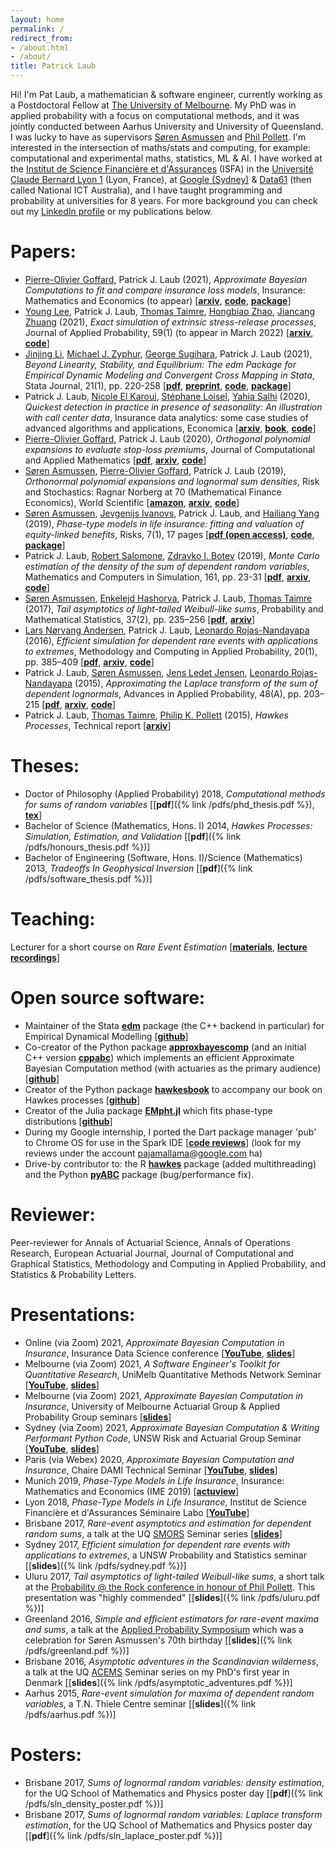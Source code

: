 ```yaml
---
layout: home
permalink: /
redirect_from:
- /about.html
- /about/
title: Patrick Laub
---
```


Hi! I'm Pat Laub, a mathematician & software engineer, currently working as a Postdoctoral Fellow at [The University of Melbourne](https://findanexpert.unimelb.edu.au/profile/811220-patrick-laub). My PhD was in applied probability with a focus on computational methods, and it was jointly conducted between Aarhus University and University of Queensland. I was lucky to have as supervisors [Søren Asmussen](http://home.math.au.dk/asmus/) and [Phil Pollett](https://people.smp.uq.edu.au/PhilipPollett/). I'm interested in the intersection of maths/stats and computing, for example: computational and experimental maths, statistics, ML & AI.
I have worked at the [Institut de Science Financière et d'Assurances](https://isfa.univ-lyon1.fr/) (ISFA) in the [Université Claude Bernard Lyon 1](https://www.univ-lyon1.fr/en/) (Lyon, France), at [Google (Sydney)](https://careers.google.com/locations/sydney/) & [Data61](https://www.data61.csiro.au/) (then called National ICT Australia), and I have taught programming and probability at universities for 8 years.
For more background you can check out my [LinkedIn profile](https://www.linkedin.com/in/plaub) or my publications below.

# Papers:

- [Pierre-Olivier Goffard](http://pierre-olivier.goffard.me/), Patrick J. Laub (2021), _Approximate Bayesian Computations to fit and compare insurance loss models_, Insurance: Mathematics and Economics (to appear) [[__arxiv__](https://arxiv.org/abs/2007.03833), [__code__](https://github.com/LaGauffre/ABCFitLoMo), [__package__](https://pypi.org/project/approxbayescomp/)]
- [Young Lee](https://statistics.fas.harvard.edu/people/young-lee), Patrick J. Laub, [Thomas Taimre](http://researchers.uq.edu.au/researcher/1299), [Hongbiao Zhao](http://hongbiaozhao.weebly.com/), [Jiancang Zhuang](http://bemlar.ism.ac.jp/zhuang/) (2021), *Exact simulation of extrinsic stress-release processes*, Journal of Applied Probability, 59(1) (to appear in March 2022)  [[__arxiv__](https://arxiv.org/abs/2106.14415), [__code__](https://github.com/Pat-Laub/exact-simulation-of-extrinsic-stress-release-processes)]
- [Jinjing Li](https://www.jinjingli.com/), [Michael J. Zyphur](https://findanexpert.unimelb.edu.au/profile/238494-michael-zyphur), [George Sugihara](https://deepeco.ucsd.edu/sugihara/), Patrick J. Laub (2021), _Beyond Linearity, Stability, and Equilibrium: The edm Package for Empirical Dynamic Modeling and Convergent Cross Mapping in Stata_, Stata Journal, 21(1), pp. 220-258 [[__pdf__](https://journals.sagepub.com/doi/10.1177/1536867X211000030), [__preprint__](https://jinjingli.github.io/edm/edm-wp.pdf), [__code__](https://jinjingli.github.io/edm/sj-edm.do), [__package__](https://jinjingli.github.io/edm/)]
- Patrick J. Laub, [Nicole El Karoui](http://www.cmap.polytechnique.fr/~elkaroui/), [Stéphane Loisel](http://pages.isfa.fr/~stephane/), [Yahia Salhi](http://salhi.yahia.free.fr/) (2020), _Quickest detection in practice in presence of seasonality: An illustration with call center data_, Insurance data analytics: some case studies of advanced algorithms and applications, Economica [[__arxiv__](https://arxiv.org/abs/2006.04576), [__book__](https://www.economica.fr/insurance-data-analytics-some-case-studies-of-advanced-algorithms-and-applications-c2x32609183), [__code__](https://www.github.com/Pat-Laub/SeasonalCUSUM)]
- [Pierre-Olivier Goffard](http://pierre-olivier.goffard.me/), Patrick J. Laub (2020), _Orthogonal polynomial expansions to evaluate stop-loss premiums_, Journal of Computational and Applied Mathematics [[__pdf__](https://www.sciencedirect.com/science/article/pii/S0377042719306533), [__arxiv__](https://arxiv.org/abs/1712.03468), [__code__](https://github.com/Pat-Laub/ActuarialOrthogonalPolynomials)]
- [Søren Asmussen](http://home.math.au.dk/asmus/), [Pierre-Olivier Goffard](http://pierre-olivier.goffard.me/), Patrick J. Laub (2019), _Orthonormal polynomial expansions and lognormal sum densities_, Risk and Stochastics: Ragnar Norberg at 70 (Mathematical Finance Economics), World Scientific [[__amazon__](https://www.amazon.co.uk/Risk-Stochastics-Norberg-Mathematical-Economics/dp/1786341948), [__arxiv__](https://arxiv.org/abs/1601.01763), [__code__](https://github.com/Pat-Laub/SLNOrthogonalPolynomials)]
- [Søren Asmussen](http://home.math.au.dk/asmus/), [Jevgenijs Ivanovs](https://sites.google.com/site/jevgenijsivanovs/home), Patrick J. Laub, and [Hailiang Yang](https://saasweb.hku.hk/staff/hlyang/) (2019), _Phase-type models in life insurance: fitting and valuation of equity-linked benefits_, Risks, 7(1), 17 pages [[__pdf (open access)__](https://www.mdpi.com/2227-9091/7/1/17), [__code__](https://github.com/Pat-Laub/PhaseTypeLifeInsurance), [__package__](https://github.com/Pat-Laub/EMpht.jl)]
- Patrick J. Laub, [Robert Salomone](https://robsalomone.wordpress.com/), [Zdravko I. Botev](http://web.maths.unsw.edu.au/~zdravkobotev/) (2019), _Monte Carlo estimation of the density of the sum of dependent random variables_, Mathematics and Computers in Simulation, 161, pp. 23-31 [[__pdf__](https://www.sciencedirect.com/science/article/pii/S0378475418303197), [__arxiv__](https://arxiv.org/abs/1711.11218), [__code__](https://github.com/Pat-Laub/PushoutDensityEstimation)]
- [Søren Asmussen](http://home.math.au.dk/asmus/), [Enkelejd Hashorva](http://hec.unil.ch/hec/recherche/fiche?pnom=ehashorva&dyn_lang=en), Patrick J. Laub, [Thomas Taimre](http://researchers.uq.edu.au/researcher/1299) (2017), _Tail asymptotics of light-tailed Weibull-like sums_, Probability and Mathematical Statistics, 37(2), pp. 235–256 [[__pdf__](http://www.math.uni.wroc.pl/~pms/files/37.2/Article/37.2.3.pdf), [__arxiv__](https://arxiv.org/abs/1712.04070)]
- [Lars Nørvang Andersen](http://pure.au.dk/portal/en/persons/id(182d59cb-4a31-4e18-b0a9-b8b7ef507fa4).html), Patrick J. Laub, [Leonardo Rojas-Nandayapa](https://www.liverpool.ac.uk/mathematical-sciences/staff/leonardo-rojas-nandayapa/) (2016), _Efficient simulation for dependent rare events with applications to extremes_, Methodology and Computing in Applied Probability, 20(1), pp. 385–409 [[__pdf__](https://link.springer.com/content/pdf/10.1007%2Fs11009-017-9557-4.pdf), [__arxiv__](https://arxiv.org/abs/1609.09725), [__code__](https://github.com/Pat-Laub/RareMaxima)]
- Patrick J. Laub, [Søren Asmussen](http://home.math.au.dk/asmus/), [Jens Ledet Jensen](http://home.math.au.dk/jlj/), [Leonardo Rojas-Nandayapa](https://www.liverpool.ac.uk/mathematical-sciences/staff/leonardo-rojas-nandayapa/) (2015), _Approximating the Laplace transform of the sum of dependent lognormals_, Advances in Applied Probability, 48(A), pp. 203–215 [[__pdf__](https://www.cambridge.org/core/services/aop-cambridge-core/content/view/E13F4689C7C791C45340D5276FDF3A78/S0001867816000501a.pdf/approximating_the_laplace_transform_of_the_sum_of_dependent_lognormals.pdf), [__arxiv__](https://arxiv.org/abs/1507.03750), [__code__](https://github.com/Pat-Laub/SLNLaplaceTransformApprox)]
- Patrick J. Laub, [Thomas Taimre](http://researchers.uq.edu.au/researcher/1299), [Philip K. Pollett](https://people.smp.uq.edu.au/PhilipPollett/) (2015), _Hawkes Processes_, Technical report [[__arxiv__](https://arxiv.org/abs/1507.02822)]

# Theses:
- Doctor of Philosophy (Applied Probability) 2018, _Computational methods for sums of random variables_ [[__pdf__]({% link /pdfs/phd_thesis.pdf %}), [__tex__](https://github.com/Pat-Laub/phd-thesis)]
- Bachelor of Science (Mathematics, Hons. I) 2014, _Hawkes Processes: Simulation, Estimation, and Validation_ [[__pdf__]({% link /pdfs/honours_thesis.pdf %})]
- Bachelor of Engineering (Software, Hons. I)/Science (Mathematics) 2013, _Tradeoffs In Geophysical Inversion_  [[__pdf__]({% link /pdfs/software_thesis.pdf %})]

# Teaching:

Lecturer for a short course on _Rare Event Estimation_ [[__materials__](https://pat-laub.github.io/rare-events/2019/), [__lecture recordings__](https://www.youtube.com/playlist?list=PLKsJFg6SO0Ujr6tZHSImQ50vuNPoZ3NOl)]

# Open source software:

- Maintainer of the Stata [__edm__](https://jinjingli.github.io/edm/) package (the C++ backend in particular) for Empirical Dynamical Modelling [[__github__](https://github.com/EDM-Developers/EDM)]
- Co-creator of the Python package [__approxbayescomp__](https://pypi.org/project/approxbayescomp/) (and an initial C++ version [__cppabc__](https://github.com/Pat-Laub/cppabc)) which implements an efficient Approximate Bayesian Computation method (with actuaries as the primary audience) [[__github__](https://github.com/Pat-Laub/approxbayescomp/)]
- Creator of the Python package [__hawkesbook__](https://pypi.org/project/hawkesbook) to accompany our book on Hawkes processes [[__github__](https://github.com/Pat-Laub/hawkesbook)]
- Creator of the Julia package [__EMpht.jl__](https://juliahub.com/ui/Packages/EMpht/lpgEz/0.1.0) which fits phase-type distributions [[__github__](https://github.com/Pat-Laub/EMpht.jl)]
- During my Google internship, I ported the Dart package manager 'pub' to Chrome OS for use in the Spark IDE [[__code reviews__](https://codereview.appspot.com/search?closed=1&owner=pajamallama&reviewer=&cc=&repo_guid=&base=&private=1&format=html&keys_only=False&with_messages=False&cursor=&limit=50)] (look for my reviews under the account pajamallama@google.com ha)
- Drive-by contributor to: the R [__hawkes__](https://cran.r-project.org/web/packages/hawkes/index.html) package (added multithreading) and the Python [__pyABC__](https://github.com/ICB-DCM/pyABC) package (bug/performance fix).

# Reviewer:

Peer-reviewer for Annals of Actuarial Science, Annals of Operations Research, European Actuarial Journal, Journal of Computational and Graphical Statistics, Methodology and Computing in Applied Probability, and Statistics & Probability Letters.

# Presentations:
- Online (via Zoom) 2021, _Approximate Bayesian Computation in Insurance_, Insurance Data Science conference [[__YouTube__](https://youtu.be/EtZdCWoFMBA), [__slides__](https://slides.com/plaub/abc-at-ids)]
- Melbourne (via Zoom) 2021, _A Software Engineer's Toolkit for Quantitative Research_, UniMelb Quantitative Methods Network Seminar [[__YouTube__](https://youtu.be/vXTNkCsdrF8), [__slides__](https://slides.com/plaub/software-tools-for-quantitative-research)]
- Melbourne (via Zoom) 2021, _Approximate Bayesian Computation in Insurance_, University of Melbourne Actuarial Group & Applied Probability Group seminars [[__slides__](https://slides.com/plaub/abc-at-uom)]
- Sydney (via Zoom) 2021, _Approximate Bayesian Computation & Writing Performant Python Code_, UNSW Risk and Actuarial Group Seminar [[__YouTube__](https://youtu.be/SFXk_A5UBpc), [__slides__](https://slides.com/plaub/abc-at-unsw)]
- Paris (via Webex) 2020, _Approximate Bayesian Computation and Insurance_, Chaire DAMI Technical Seminar [[__YouTube__](https://youtu.be/pwVgIh1495A), [__slides__](/talks/abc)]
- Munich 2019, _Phase-Type Models in Life Insurance_, Insurance: Mathematics and Economics (IME 2019) [[__actuview__](https://www.actuview.com/phase-type-models-in-life-insurance-fitting-and-valuation-of-equity-linked-benefits_80ba6000c.html)]
- Lyon 2018, _Phase-Type Models in Life Insurance_, Institut de Science Financière et d'Assurances Séminaire Labo [[__YouTube__](https://youtu.be/8Ih2NxrLrmg)]
- Brisbane 2017, _Rare-event asymptotics and estimation for dependent random sums_, a talk at the UQ [SMORS](https://www.smp.uq.edu.au/smor-seminars) Seminar series [[__slides__](http://slides.com/plaub/rare-event-asymptotics-and-estimation-for-dependent-random-sums-an-exit-talk-with-applications-to-finance-and-insurance/)]
- Sydney 2017, _Efficient simulation for dependent rare events with applications to extremes_, a UNSW Probability and Statistics seminar [[__slides__]({% link /pdfs/sydney.pdf %})]
- Uluru 2017, _Tail asymptotics of light-tailed Weibull-like sums_, a short talk at the [Probability @ the Rock conference in honour of Phil Pollett](https://acems.org.au/news/phil-pollett-APatR-conf). This presentation was "highly commended" [[__slides__]({% link /pdfs/uluru.pdf %})]
- Greenland 2016, _Simple and efficient estimators for rare-event maxima and sums_, a talk at the [Applied Probability Symposium](http://thiele.au.dk/events/conferences/2016/ilulissat/) which was a celebration for Søren Asmussen's 70th birthday [[__slides__]({% link /pdfs/greenland.pdf %})]
- Brisbane 2016, _Asymptotic adventures in the Scandinavian wilderness_, a talk at the UQ [ACEMS](http://acems.org.au/) Seminar series on my PhD's first year in Denmark [[__slides__]({% link /pdfs/asymptotic_adventures.pdf %})]
- Aarhus 2015, _Rare-event simulation for maxima of dependent random variables_, a T.N. Thiele Centre seminar [[__slides__]({% link /pdfs/aarhus.pdf %})]

# Posters:
- Brisbane 2017, _Sums of lognormal random variables: density estimation_, for the UQ School of Mathematics and Physics poster day [[__pdf__]({% link /pdfs/sln_density_poster.pdf %})]
- Brisbane 2017, _Sums of lognormal random variables: Laplace transform estimation_, for the UQ School of Mathematics and Physics poster day [[__pdf__]({% link /pdfs/sln_laplace_poster.pdf %})]

